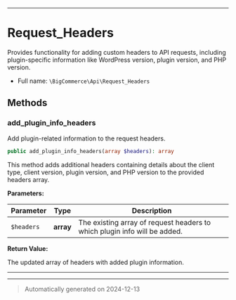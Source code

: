 ***

# Request_Headers

Provides functionality for adding custom headers to API requests, including plugin-specific
information like WordPress version, plugin version, and PHP version.



* Full name: `\BigCommerce\Api\Request_Headers`




## Methods


### add_plugin_info_headers

Add plugin-related information to the request headers.

```php
public add_plugin_info_headers(array $headers): array
```

This method adds additional headers containing details about the client type, client version,
plugin version, and PHP version to the provided headers array.






**Parameters:**

| Parameter | Type | Description |
|-----------|------|-------------|
| `$headers` | **array** | The existing array of request headers to which plugin info will be added. |


**Return Value:**

The updated array of headers with added plugin information.




***


***
> Automatically generated on 2024-12-13
